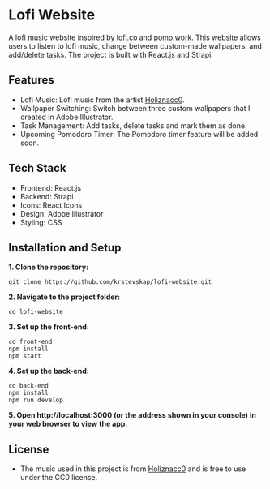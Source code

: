 # Lofi Website

A lofi music website inspired by [lofi.co](https://lofi.co/) and [pomo.work](https://pomo.work/). This website allows users to listen to lofi music, change between custom-made wallpapers, and add/delete tasks. The project is built with React.js and Strapi.

## Features

- Lofi Music: Lofi music from the artist [Holiznacc0](https://freemusicarchive.org/music/holiznacc0/).
- Wallpaper Switching: Switch between three custom wallpapers that I created in Adobe Illustrator.
- Task Management: Add tasks, delete tasks and mark them as done.
- Upcoming Pomodoro Timer: The Pomodoro timer feature will be added soon.

## Tech Stack

- Frontend: React.js
- Backend: Strapi
- Icons: React Icons
- Design: Adobe Illustrator
- Styling: CSS

## Installation and Setup

**1. Clone the repository:**

    git clone https://github.com/krstevskap/lofi-website.git

**2. Navigate to the project folder:**

    cd lofi-website

**3. Set up the front-end:**

    cd front-end
    npm install
    npm start

**4. Set up the back-end:**

    cd back-end
    npm install
    npm run develop

**5. Open http://localhost:3000 (or the address shown in your console) in your web browser to view the app.**

## License

- The music used in this project is from [Holiznacc0](https://freemusicarchive.org/music/holiznacc0/) and is free to use under the CC0 license.
